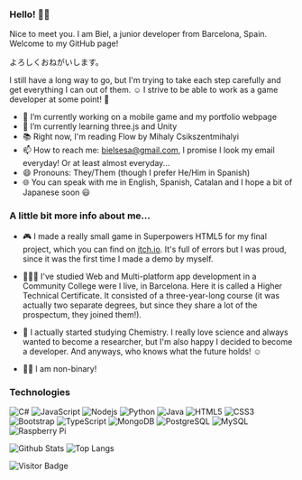 ### Hello! 🐱‍💻

Nice to meet you. I am Biel, a junior developer from Barcelona, Spain.
Welcome to my GitHub page!

よろしくおねがいします。

I still have a long way to go, but I'm trying to take each step carefully and get everything I can out of them. ☺
I strive to be able to work as a game developer at some point! 👾

- 🔭 I’m currently working on a mobile game and my portfolio webpage
- 🌱 I’m currently learning three.js and Unity
- 📚 Right now, I'm reading Flow by Mihaly Csikszentmihalyi
- 📫 How to reach me: bielsesa@gmail.com, I promise I look my email everyday! Or at least almost everyday...
- 😄 Pronouns: They/Them (though I prefer He/Him in Spanish)
- 🌐 You can speak with me in English, Spanish, Catalan and I hope a bit of Japanese soon 😃

### A little bit more info about me...

* 🎮 I made a really small game in Superpowers HTML5 for my final project, which you can find on [itch.io](https://astronautpotato.itch.io/medical-showdown). It's full of errors but I was proud, since it was the first time I made a demo by myself.

* 👨🏻‍🎓 I've studied Web and Multi-platform app development in a Community College were I live, in Barcelona. Here it is called a Higher Technical Certificate. It consisted of a three-year-long course (it was actually two separate degrees, but since they share a lot of the prospectum, they joined them!).

* 🧪 I actually started studying Chemistry. I really love science and always wanted to become a researcher, but I'm also happy I decided to become a developer. And anyways, who knows what the future holds! ☺

* 🏳️‍⚧️ I am non-binary! 

### Technologies

![C#](https://img.shields.io/badge/-C%23-black?style=flat-square&logo=c-sharp)
![JavaScript](https://img.shields.io/badge/-JavaScript-black?style=flat-square&logo=javascript)
![Nodejs](https://img.shields.io/badge/-Nodejs-black?style=flat-square&logo=Node.js)
![Python](https://img.shields.io/badge/-Python-black?style=flat-square&logo=Python)
![Java](https://img.shields.io/badge/-java-E34A86?style=flat-square&logo=java)
![HTML5](https://img.shields.io/badge/-HTML5-E34F26?style=flat-square&logo=html5&logoColor=white)
![CSS3](https://img.shields.io/badge/-CSS3-1572B6?style=flat-square&logo=css3)
![Bootstrap](https://img.shields.io/badge/-Bootstrap-563D7C?style=flat-square&logo=bootstrap)
![TypeScript](https://img.shields.io/badge/-TypeScript-007ACC?style=flat-square&logo=typescript)
![MongoDB](https://img.shields.io/badge/-MongoDB-black?style=flat-square&logo=mongodb)
![PostgreSQL](https://img.shields.io/badge/-PostgreSQL-336791?style=flat-square&logo=postgresql)
![MySQL](https://img.shields.io/badge/-MySQL-black?style=flat-square&logo=mysql)
![Raspberry Pi](https://img.shields.io/badge/-Raspberry%20Pi-C51A4A?style=flat-square&logo=Raspberry-Pi)

![Github Stats](https://github-readme-stats.vercel.app/api?username=bielsesa&count_private=true&show_icons=true&icon_color=eb8034&include_all_commits=true)
![Top Langs](https://github-readme-stats.vercel.app/api/top-langs/?username=bielsesa&hide=TeX&layout=compact)

![Visitor Badge](https://visitor-badge.laobi.icu/badge?page_id=bielsesa.bielsesa)

